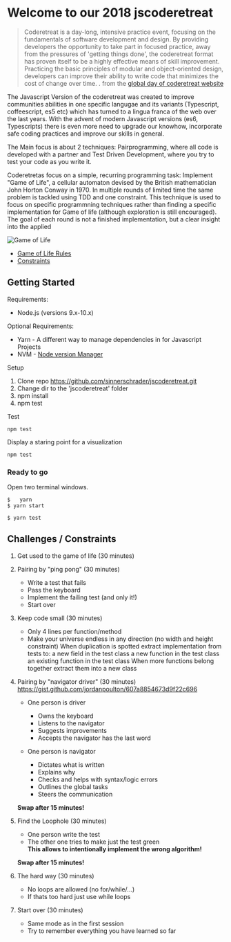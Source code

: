 # Welcome to our 2018 jscoderetreat

> Coderetreat is a day-long, intensive practice event, focusing on the fundamentals of software development and design. By providing developers the opportunity to take part in focused practice, away from the pressures of 'getting things done', the coderetreat format has proven itself to be a highly effective means of skill improvement. Practicing the basic principles of modular and object-oriented design, developers can improve their ability to write code that minimizes the cost of change over time.  . from the [global day of coderetreat website](https://www.coderetreat.org/pages/about/)

The Javascript Version of the coderetreat was created to improve communities abilities in one specific langugae and its variants (Typescript, coffeescript, es5 etc) which has turned to a lingua franca of the web over the last years. With the advent of modern Javascript versions (es6, Typescripts) there is even more need to upgrade our knowhow, incorporate safe coding practices and improve our skills in general. 

The Main focus is about 2 techniques: Pairprogramming, where all code is developed with a partner and Test Driven Development, where you try to test your code as you write it.

Coderetretas focus on a simple, recurring programming task: Implement "Game of Life", a cellular automaton devised by the British mathematician John Horton Conway in 1970. In multiple rounds of limited time the same problem is tackled using TDD and one constraint. This technique is used to focus on specific programmning techniques rather than finding a specific implementation for Game of life (although exploration is still encouraged). The goal of each round is not a finished implementation, but a clear insight into the applied 

![Game of Life](https://upload.wikimedia.org/wikipedia/commons/e/e5/Gospers_glider_gun.gif)

* [Game of Life Rules](./GAME-OF-LIFE.md)
* [Constraints](./CONSTRAINTS.md)

## Getting Started

Requirements:

* Node.js (versions 9.x-10.x)

Optional Requirements: 

* Yarn - A different way to manage dependencies in for Javascript Projects
* NVM - [Node version Manager](https://github.com/creationix/nvm#installation)

Setup

1. Clone repo https://github.com/sinnerschrader/jscoderetreat.git
2. Change dir to the 'jscoderetreat' folder
3. npm install  
4. npm test

Test 

```shell
npm test 
```

Display a staring point for a visualization 

```shell
npm test 
```

### Ready to go

Open two terminal windows.

```shell
$   yarn
$ yarn start
```

```shell
$ yarn test
```

## Challenges / Constraints

1. Get used to the game of life (30 minutes)
1. Pairing by "ping pong" (30 minutes)

   - Write a test that fails
   - Pass the keyboard
   - Implement the failing test (and only it!)
   - Start over

1. Keep code small (30 minutes)

   - Only 4 lines per function/method
   - Make your universe endless in any direction
     (no width and height constraint)
When duplication is spotted extract implementation from tests to:
a new field in the test class
a new function in the test class
an existing function in the test class
When more functions belong together extract them into a new class

1. Pairing by "navigator driver" (30 minutes)
   https://gist.github.com/jordanpoulton/607a8854673d9f22c696

   - One person is driver

     - Owns the keyboard
     - Listens to the navigator
     - Suggests improvements
     - Accepts the navigator has the last word

   - One person is navigator

     - Dictates what is written
     - Explains why
     - Checks and helps with syntax/logic errors
     - Outlines the global tasks
     - Steers the communication

   **Swap after 15 minutes!**

1. Find the Loophole (30 minutes)

   - One person write the test
   - The other one tries to make just the test green  
      **This allows to intentionally implement the wrong algorithm!**

   **Swap after 15 minutes!**

1. The hard way (30 minutes)

   - No loops are allowed (no for/while/...)
   - If thats too hard just use while loops

1. Start over (30 minutes)

   - Same mode as in the first session
   - Try to remember everything you have learned so far
